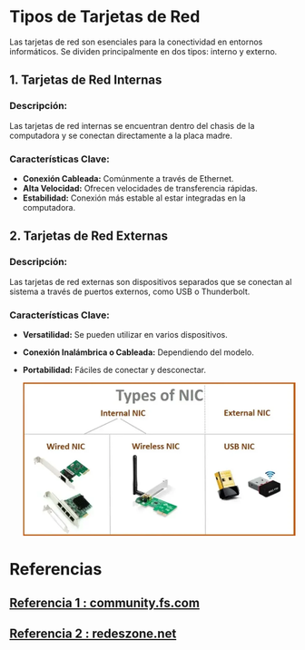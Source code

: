 # Tipos de Tarjetas de Red

Las tarjetas de red son esenciales para la conectividad en entornos informáticos. Se dividen principalmente en dos tipos: interno y externo.

## 1. Tarjetas de Red Internas

### Descripción:
Las tarjetas de red internas se encuentran dentro del chasis de la computadora y se conectan directamente a la placa madre.

### Características Clave:
- **Conexión Cableada:** Comúnmente a través de Ethernet.
- **Alta Velocidad:** Ofrecen velocidades de transferencia rápidas.
- **Estabilidad:** Conexión más estable al estar integradas en la computadora.

## 2. Tarjetas de Red Externas

### Descripción:
Las tarjetas de red externas son dispositivos separados que se conectan al sistema a través de puertos externos, como USB o Thunderbolt.

### Características Clave:
- **Versatilidad:** Se pueden utilizar en varios dispositivos.
- **Conexión Inalámbrica o Cableada:** Dependiendo del modelo.
- **Portabilidad:** Fáciles de conectar y desconectar.

  <img src="/img/tipos.webp" alt="logo" width="900px"></img>





# Referencias
## [Referencia 1 : community.fs.com](https://community.fs.com/es/article/nic-card-guide-for-beginners-functions-types-and-selection-tips.html)
## [Referencia 2 : redeszone.net](https://www.redeszone.net/reportajes/listas/mejores-tarjetas-red-ethernet/)




